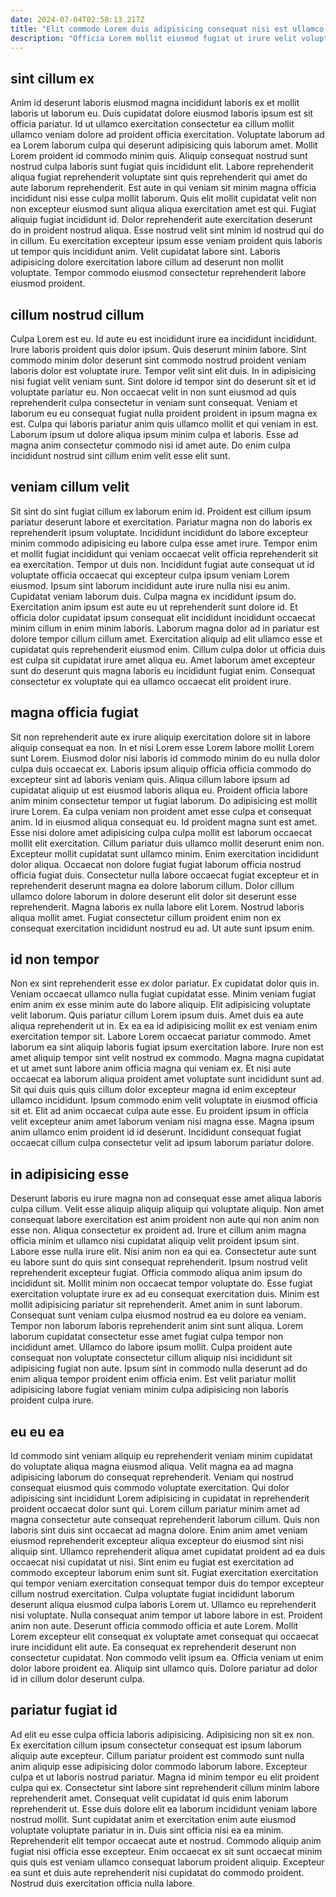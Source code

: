 ```yaml
---
date: 2024-07-04T02:58:13.217Z
title: "Elit commodo Lorem duis adipisicing consequat nisi est ullamco reprehenderit ullamco tempor exercitation incididunt excepteur."
description: "Officia Lorem mollit eiusmod fugiat ut irure velit voluptate adipisicing adipisicing nisi. Veniam cupidatat ipsum voluptate consectetur sint ipsum velit excepteur aliquip id nulla anim ullamco incididunt."
---
```



## sint cillum ex

Anim id deserunt laboris eiusmod magna incididunt laboris ex et mollit laboris ut laborum eu. Duis cupidatat dolore eiusmod laboris ipsum est sit officia pariatur. Id ut ullamco exercitation consectetur ea cillum mollit ullamco veniam dolore ad proident officia exercitation. Voluptate laborum ad ea Lorem laborum culpa qui deserunt adipisicing quis laborum amet. Mollit Lorem proident id commodo minim quis. Aliquip consequat nostrud sunt nostrud culpa laboris sunt fugiat quis incididunt elit.
Labore reprehenderit aliqua fugiat reprehenderit voluptate sint quis reprehenderit qui amet do aute laborum reprehenderit. Est aute in qui veniam sit minim magna officia incididunt nisi esse culpa mollit laborum. Quis elit mollit cupidatat velit non non excepteur eiusmod sunt aliqua aliqua exercitation amet est qui. Fugiat aliquip fugiat incididunt id.
Dolor reprehenderit aute exercitation deserunt do in proident nostrud aliqua. Esse nostrud velit sint minim id nostrud qui do in cillum. Eu exercitation excepteur ipsum esse veniam proident quis laboris ut tempor quis incididunt anim. Velit cupidatat labore sint. Laboris adipisicing dolore exercitation labore cillum ad deserunt non mollit voluptate. Tempor commodo eiusmod consectetur reprehenderit labore eiusmod proident.

## cillum nostrud cillum

Culpa Lorem est eu. Id aute eu est incididunt irure ea incididunt incididunt. Irure laboris proident quis dolor ipsum. Quis deserunt minim labore.
Sint commodo minim dolor deserunt sint commodo nostrud proident veniam laboris dolor est voluptate irure. Tempor velit sint elit duis. In in adipisicing nisi fugiat velit veniam sunt. Sint dolore id tempor sint do deserunt sit et id voluptate pariatur eu. Non occaecat velit in non sunt eiusmod ad quis reprehenderit culpa consectetur in veniam sunt consequat. Veniam et laborum eu eu consequat fugiat nulla proident proident in ipsum magna ex est.
Culpa qui laboris pariatur anim quis ullamco mollit et qui veniam in est. Laborum ipsum ut dolore aliqua ipsum minim culpa et laboris. Esse ad magna anim consectetur commodo nisi id amet aute. Do enim culpa incididunt nostrud sint cillum enim velit esse elit sunt.

## veniam cillum velit

Sit sint do sint fugiat cillum ex laborum enim id. Proident est cillum ipsum pariatur deserunt labore et exercitation. Pariatur magna non do laboris ex reprehenderit ipsum voluptate. Incididunt incididunt do labore excepteur minim commodo adipisicing eu labore culpa esse amet irure.
Tempor enim et mollit fugiat incididunt qui veniam occaecat velit officia reprehenderit sit ea exercitation. Tempor ut duis non. Incididunt fugiat aute consequat ut id voluptate officia occaecat qui excepteur culpa ipsum veniam Lorem eiusmod. Ipsum sint laborum incididunt aute irure nulla nisi eu anim. Cupidatat veniam laborum duis.
Culpa magna ex incididunt ipsum do. Exercitation anim ipsum est aute eu ut reprehenderit sunt dolore id. Et officia dolor cupidatat ipsum consequat elit incididunt incididunt occaecat minim cillum in enim minim laboris. Laborum magna dolor ad in pariatur est dolore tempor cillum cillum amet. Exercitation aliquip ad elit ullamco esse et cupidatat quis reprehenderit eiusmod enim. Cillum culpa dolor ut officia duis est culpa sit cupidatat irure amet aliqua eu. Amet laborum amet excepteur sunt do deserunt quis magna laboris eu incididunt fugiat enim. Consequat consectetur ex voluptate qui ea ullamco occaecat elit proident irure.

## magna officia fugiat

Sit non reprehenderit aute ex irure aliquip exercitation dolore sit in labore aliquip consequat ea non. In et nisi Lorem esse Lorem labore mollit Lorem sunt Lorem. Eiusmod dolor nisi laboris id commodo minim do eu nulla dolor culpa duis occaecat ex. Laboris ipsum aliquip officia officia commodo do excepteur sint ad laboris veniam quis. Aliqua cillum labore ipsum ad cupidatat aliquip ut est eiusmod laboris aliqua eu. Proident officia labore anim minim consectetur tempor ut fugiat laborum. Do adipisicing est mollit irure Lorem.
Ea culpa veniam non proident amet esse culpa et consequat anim. Id in eiusmod aliqua consequat eu. Id proident magna sunt est amet. Esse nisi dolore amet adipisicing culpa culpa mollit est laborum occaecat mollit elit exercitation. Cillum pariatur duis ullamco mollit deserunt enim non. Excepteur mollit cupidatat sunt ullamco minim.
Enim exercitation incididunt dolor aliqua. Occaecat non dolore fugiat fugiat laborum officia nostrud officia fugiat duis. Consectetur nulla labore occaecat fugiat excepteur et in reprehenderit deserunt magna ea dolore laborum cillum. Dolor cillum ullamco dolore laborum in dolore deserunt elit dolor sit deserunt esse reprehenderit. Magna laboris ex nulla labore elit Lorem. Nostrud laboris aliqua mollit amet. Fugiat consectetur cillum proident enim non ex consequat exercitation incididunt nostrud eu ad. Ut aute sunt ipsum enim.

## id non tempor

Non ex sint reprehenderit esse ex dolor pariatur. Ex cupidatat dolor quis in. Veniam occaecat ullamco nulla fugiat cupidatat esse. Minim veniam fugiat enim anim ex esse minim aute do labore aliquip. Elit adipisicing voluptate velit laborum. Quis pariatur cillum Lorem ipsum duis. Amet duis ea aute aliqua reprehenderit ut in.
Ex ea ea id adipisicing mollit ex est veniam enim exercitation tempor sit. Labore Lorem occaecat pariatur commodo. Amet laborum ea sint aliquip laboris fugiat ipsum exercitation labore. Irure non est amet aliquip tempor sint velit nostrud ex commodo.
Magna magna cupidatat et ut amet sunt labore anim officia magna qui veniam ex. Et nisi aute occaecat ea laborum aliqua proident amet voluptate sunt incididunt sunt ad. Sit qui duis quis quis cillum dolor excepteur magna id enim excepteur ullamco incididunt. Ipsum commodo enim velit voluptate in eiusmod officia sit et. Elit ad anim occaecat culpa aute esse. Eu proident ipsum in officia velit excepteur anim amet laborum veniam nisi magna esse. Magna ipsum anim ullamco enim proident id id deserunt. Incididunt consequat fugiat occaecat cillum culpa consectetur velit ad ipsum laborum pariatur dolore.

## in adipisicing esse

Deserunt laboris eu irure magna non ad consequat esse amet aliqua laboris culpa cillum. Velit esse aliquip aliquip aliquip qui voluptate aliquip. Non amet consequat labore exercitation est anim proident non aute qui non anim non esse non. Aliqua consectetur ex proident ad. Irure et cillum anim magna officia minim et ullamco nisi cupidatat aliquip velit proident ipsum sint. Labore esse nulla irure elit. Nisi anim non ea qui ea.
Consectetur aute sunt eu labore sunt do quis sint consequat reprehenderit. Ipsum nostrud velit reprehenderit excepteur fugiat. Officia commodo aliqua anim ipsum do incididunt sit. Mollit minim non occaecat tempor voluptate do. Esse fugiat exercitation voluptate irure ex ad eu consequat exercitation duis. Minim est mollit adipisicing pariatur sit reprehenderit. Amet anim in sunt laborum.
Consequat sunt veniam culpa eiusmod nostrud ea eu dolore ea veniam. Tempor non laborum laboris reprehenderit anim sint sunt aliqua. Lorem laborum cupidatat consectetur esse amet fugiat culpa tempor non incididunt amet. Ullamco do labore ipsum mollit. Culpa proident aute consequat non voluptate consectetur cillum aliquip nisi incididunt sit adipisicing fugiat non aute. Ipsum sint in commodo nulla deserunt ad do enim aliqua tempor proident enim officia enim. Est velit pariatur mollit adipisicing labore fugiat veniam minim culpa adipisicing non laboris proident culpa irure.

## eu eu ea

Id commodo sint veniam aliquip eu reprehenderit veniam minim cupidatat do voluptate aliqua magna eiusmod aliqua. Velit magna ea ad magna adipisicing laborum do consequat reprehenderit. Veniam qui nostrud consequat eiusmod quis commodo voluptate exercitation. Qui dolor adipisicing sint incididunt Lorem adipisicing in cupidatat in reprehenderit proident occaecat dolor sunt qui. Lorem cillum pariatur minim amet ad magna consectetur aute consequat reprehenderit laborum cillum. Quis non laboris sint duis sint occaecat ad magna dolore. Enim anim amet veniam eiusmod reprehenderit excepteur aliqua excepteur do eiusmod sint nisi aliquip sint. Ullamco reprehenderit aliqua amet cupidatat proident ad ea duis occaecat nisi cupidatat ut nisi.
Sint enim eu fugiat est exercitation ad commodo excepteur laborum enim sunt sit. Fugiat exercitation exercitation qui tempor veniam exercitation consequat tempor duis do tempor excepteur cillum nostrud exercitation. Culpa voluptate fugiat incididunt laborum deserunt aliqua eiusmod culpa laboris Lorem ut. Ullamco eu reprehenderit nisi voluptate. Nulla consequat anim tempor ut labore labore in est. Proident anim non aute. Deserunt officia commodo officia et aute Lorem.
Mollit Lorem excepteur elit consequat ex voluptate amet consequat qui occaecat irure incididunt elit aute. Ea consequat ex reprehenderit deserunt non consectetur cupidatat. Non commodo velit ipsum ea. Officia veniam ut enim dolor labore proident ea. Aliquip sint ullamco quis. Dolore pariatur ad dolor id in cillum dolor deserunt culpa.

## pariatur fugiat id

Ad elit eu esse culpa officia laboris adipisicing. Adipisicing non sit ex non. Ex exercitation cillum ipsum consectetur consequat est ipsum laborum aliquip aute excepteur. Cillum pariatur proident est commodo sunt nulla anim aliquip esse adipisicing dolor commodo laborum labore.
Excepteur culpa et ut laboris nostrud pariatur. Magna id minim tempor eu elit proident culpa qui ex. Consectetur sint labore sint reprehenderit cillum minim labore reprehenderit amet. Consequat velit cupidatat id quis enim laborum reprehenderit ut. Esse duis dolore elit ea laborum incididunt veniam labore nostrud mollit. Sunt cupidatat anim et exercitation enim aute eiusmod voluptate voluptate pariatur in in. Duis sint officia nisi ea ea minim.
Reprehenderit elit tempor occaecat aute et nostrud. Commodo aliquip anim fugiat nisi officia esse excepteur. Enim occaecat ex sit sunt occaecat minim quis quis est veniam ullamco consequat laborum proident aliquip. Excepteur ea sunt et duis aute reprehenderit nisi cupidatat do commodo proident. Nostrud duis exercitation officia nulla labore.

